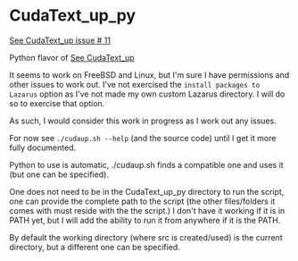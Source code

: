 # CudaText_up_py

[See CudaText_up issue # 11](https://github.com/Alexey-T/CudaText_up/issues/11)

Python flavor of [See CudaText_up](https://github.com/Alexey-T/CudaText_up)

It seems to work on FreeBSD and Linux, but I'm sure I have permissions and other issues to work out.
I've not exercised the ```install packages to Lazarus``` option as I've not made my own custom Lazarus directory.
I will do so to exercise that option.

As such, I would consider this work in progress as I work out any issues.

For now see ```./cudaup.sh --help``` (and the source code) until I get it more fully documented.

Python to use is automatic, ./cudaup.sh finds a compatible one and uses it (but one can be specified).

One does not need to be in the CudaText_up_py directory to run the script, one can provide the complete path to the script (the other files/folders it comes with must reside with the the script.) I don't have it working if it is in PATH yet, but I will add the ability to run it from anywhere if it is the PATH.

By default the working directory (where src is created/used) is the current directory, but a different one can be specified.
